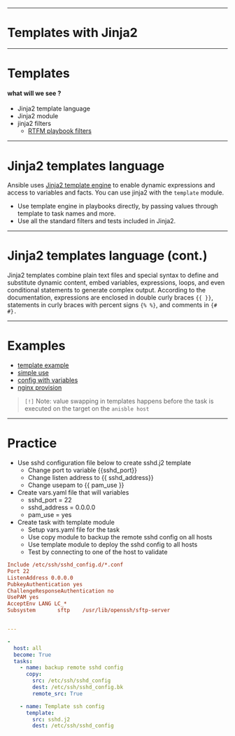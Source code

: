 
---

# Templates with Jinja2


---

# Templates

#### what will we see ?

- Jinja2 template language
- Jinja2 module
- jinja2 filters
    - [RTFM playbook filters](https://docs.ansible.com/ansible/2.7/user_guide/playbooks_filters.html) 

---

# Jinja2 templates language

Ansible uses [Jinja2 template engine](https://jinja.palletsprojects.com/en/3.1.x) to enable dynamic expressions and access to variables and facts. You can use jinja2 with the `template` module.

- Use template engine in playbooks directly, by passing values through template to task names and more.
- Use all the standard filters and tests included in Jinja2. 

---

#  Jinja2 templates language (cont.)

Jinja2 templates combine plain text files and special syntax to define and substitute dynamic content, embed variables, expressions, loops, and even conditional statements to generate complex output. According to the documentation, expressions are enclosed in double curly braces `{{ }}`, statements in curly braces with percent signs `{% %}`, and comments in `{# #}.`

---

# Examples

- [template example](../04_advance_playbooks/02_jinja_templates/example_template.j2)
- [simple use](../04_advance_playbooks/02_jinja_templates/00.yaml)
- [config with variables](../04_advance_playbooks/02_jinja_templates/01.yaml)
- [nginx provision](../04_advance_playbooks/02_jinja_templates/02.yaml)

> `[!]` Note: value swapping in templates happens before the task is executed on the target on the `anisble host`

---

# Practice

- Use sshd configuration file below to create sshd.j2 template
    - Change port to variable {{sshd_port}}
    - Change listen address to {{ sshd_address}}
    - Change usepam to {{ pam_use }}
- Create vars.yaml file that will variables
    - sshd_port = 22
    - sshd_address = 0.0.0.0
    - pam_use = yes
- Create task with template module
    - Setup vars.yaml file for the task
    - Use copy module to backup the remote sshd config on all hosts
    - Use template module to deploy the sshd config to all hosts
    - Test by connecting to one of the host to validate

```ini
Include /etc/ssh/sshd_config.d/*.conf
Port 22
ListenAddress 0.0.0.0
PubkeyAuthentication yes
ChallengeResponseAuthentication no
UsePAM yes
AcceptEnv LANG LC_*
Subsystem       sftp    /usr/lib/openssh/sftp-server
```

```yaml

---

-
  host: all
  become: True
  tasks:
    - name: backup remote sshd config
      copy:
        src: /etc/ssh/sshd_config
        dest: /etc/ssh/sshd_config.bk
        remote_src: True

    - name: Template ssh config
      template:
        src: sshd.j2
        dest: /etc/ssh/sshd_config

```

